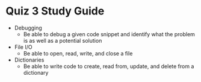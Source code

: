 # Quiz 3 Study Guide

- Debugging
    - Be able to debug a given code snippet and identify what the problem is as well as a potential solution
- File I/O
    - Be able to open, read, write, and close a file
- Dictionaries
    - Be able to write code to create, read from, update, and delete from a dictionary


